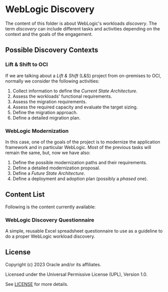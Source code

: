 # WebLogic Discovery

The content of this folder is about WebLogic's workloads _discovery_. The term _discovery_ can include different tasks and activities
depending on the context and the goals of the engagement.  

## Possible Discovery Contexts  

### Lift & Shift to OCI

If we are talking about a _Lift & Shift_ (L&S) project from on-premises to OCI, normally we consider the following activities:

1. Collect information to define the _Current State Architecture_.
2. Assess the workloads' functional requirements.  
3. Assess the migration requirements.
4. Assess the required capacity and evaluate the target sizing.  
5. Define the migration approach.
6. Define a detailed migration plan.


### WebLogic Modernization 

In this case, one of the goals of the project is to modernize the application framework and in particular WebLogic. Most of the previous tasks 
will remain the same, but, now we have also:

1. Define the possible modernization paths and their requirements.
2. Define a detailed modernization proposal.
3. Define a _Future State Architecture_.
4. Define a deployment and adoption plan (possibly a _phased_ one).  


## Content List  

Following is the content currently available:

### WebLogic Discovery Questionnaire

A simple, reusable Excel spreadsheet questionnaire to use as a guideline to do a proper WebLogic workload discovery.  


## License

Copyright (c) 2023 Oracle and/or its affiliates.

Licensed under the Universal Permissive License (UPL), Version 1.0.

See [LICENSE](LICENSE) for more details.